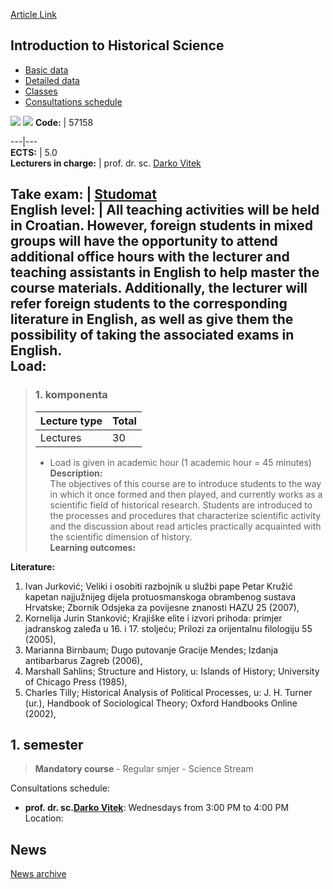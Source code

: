 [Article Link](https://www.fhs.hr/en/course/iths)

## Introduction to Historical Science
  * [Basic data](https://www.fhs.hr/en/course/iths#v1id-523790_511953_1_0 "Basic data")
  * [Detailed data](https://www.fhs.hr/en/course/iths#v1id-523790_511953_1_1 "Detailed data")
  * [Classes](https://www.fhs.hr/en/course/iths#v1id-523790_511953_1_2 "Classes")
  * [Consultations schedule](https://www.fhs.hr/en/course/iths#v1id-523790_511953_1_3 "Consultations schedule")


[![](https://www.fhs.hr/img/flags/gif/hr.gif)](https://www.fhs.hr/predmet/uupz) [![](https://www.fhs.hr/img/flags/gif/gb.gif)](https://www.fhs.hr/en/course/iths)
**Code:** |  57158  
  
---|---  
**ECTS:** |  5.0   
**Lecturers in charge:** |  prof. dr. sc. [Darko Vitek](https://www.fhs.hr/staff/darko.vitek)   
  
**Take exam:** |  [Studomat](http://www.isvu.hr/studomat)  
**English level:** |  All teaching activities will be held in Croatian. However, foreign students in mixed groups will have the opportunity to attend additional office hours with the lecturer and teaching assistants in English to help master the course materials. Additionally, the lecturer will refer foreign students to the corresponding literature in English, as well as give them the possibility of taking the associated exams in English.   
**Load:**  
---  
> ### 1. komponenta
> | Lecture type | Total  
> ---|---  
> Lectures | 30  
> * Load is given in academic hour (1 academic hour = 45 minutes)   
**Description:**  
> The objectives of this course are to introduce students to the way in which it once formed and then played, and currently works as a scientific field of historical research. Students are introduced to the processes and procedures that characterize scientific activity and the discussion about read articles practically acquainted with the scientific dimension of history.  
**Learning outcomes:**  

  
**Literature:**  
  1. Ivan Jurković; Veliki i osobiti razbojnik u službi pape Petar Kružić kapetan najjužnijeg dijela protuosmanskoga obrambenog sustava Hrvatske; Zbornik Odsjeka za povijesne znanosti HAZU 25 (2007), 
  2. Kornelija Jurin Stanković; Krajiške elite i izvori prihoda: primjer jadranskog zaleđa u 16. i 17. stoljeću; Prilozi za orijentalnu filologiju 55 (2005), 
  3. Marianna Birnbaum; Dugo putovanje Gracije Mendes; Izdanja antibarbarus Zagreb (2006), 
  4. Marshall Sahlins; Structure and History, u: Islands of History; University of Chicago Press (1985), 
  5. Charles Tilly; Historical Analysis of Political Processes, u: J. H. Turner (ur.), Handbook of Sociological Theory; Oxford Handbooks Online (2002), 

  
**1. semester**  
---  
> **Mandatory course** - Regular smjer - Science Stream  
>   
Consultations schedule: 
  * **prof. dr. sc.[Darko Vitek](https://www.fhs.hr/staff/darko.vitek)**: 
Wednesdays from 3:00 PM to 4:00 PM
Location: 


## News
[News archive](https://www.fhs.hr/en/course/iths?@=20q1b#news_84951 "News archive")
